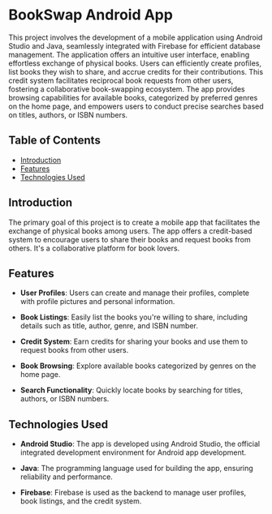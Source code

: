 # BookSwap Android App

This project involves the development of a mobile application using Android Studio and Java, seamlessly integrated with Firebase for efficient database management. The application offers an intuitive user interface, enabling effortless exchange of physical books. Users can efficiently create profiles, list books they wish to share, and accrue credits for their contributions. This credit system facilitates reciprocal book requests from other users, fostering a collaborative book-swapping ecosystem. The app provides browsing capabilities for available books, categorized by preferred genres on the home page, and empowers users to conduct precise searches based on titles, authors, or ISBN numbers.

## Table of Contents
- [Introduction](#introduction)
- [Features](#features)
- [Technologies Used](#technologies-used)

## Introduction

The primary goal of this project is to create a mobile app that facilitates the exchange of physical books among users. The app offers a credit-based system to encourage users to share their books and request books from others. It's a collaborative platform for book lovers.

## Features

- **User Profiles**: Users can create and manage their profiles, complete with profile pictures and personal information.

- **Book Listings**: Easily list the books you're willing to share, including details such as title, author, genre, and ISBN number.

- **Credit System**: Earn credits for sharing your books and use them to request books from other users.

- **Book Browsing**: Explore available books categorized by genres on the home page.

- **Search Functionality**: Quickly locate books by searching for titles, authors, or ISBN numbers.

## Technologies Used

- **Android Studio**: The app is developed using Android Studio, the official integrated development environment for Android app development.

- **Java**: The programming language used for building the app, ensuring reliability and performance.

- **Firebase**: Firebase is used as the backend to manage user profiles, book listings, and the credit system.
